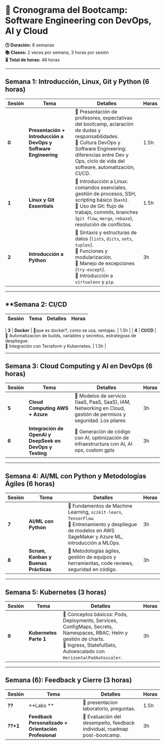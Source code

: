 # 📅 Cronograma del Bootcamp: Software Engineering con DevOps, AI y Cloud  
**🕒 Duración:** 8 semanas  
**📚 Clases:** 2 veces por semana, 3 horas por sesión  
**⏳ Total de horas:** 48 horas  

---

## **Semana 1: Introducción, Linux, Git y Python** (6 horas)
| Sesión | Tema | Detalles | Horas |
|--------|------|----------|-------|
| **0** | **Presentación + Introducción a DevOps y Software Engineering** | 📌 Presentación de profesores, expectativas del bootcamp, aclaración de dudas y responsabilidades.<br>📌 Cultura DevOps y Software Engineering: diferencias entre Dev y Ops, ciclo de vida del software, automatización, CI/CD. | 1.5h |
| **1** | **Linux y Git Essentials** | 📌 Introducción a Linux: comandos esenciales, gestión de procesos, SSH, scripting básico (`bash`).<br>📌 Uso de Git: flujo de trabajo, commits, branches (`git flow`, `merge`, `rebase`), resolución de conflictos. | 1.5h |
| **2** | **Introducción a Python** | 📌 Sintaxis y estructuras de datos (`lists`, `dicts`, `sets`, `tuples`).<br>📌 Funciones y modularización.<br>📌 Manejo de excepciones (`try-except`).<br>📌 Introducción a `virtualenv` y `pip`. | 3h |

---

## **Semana 2: CI/CD 
| Sesión | Tema | Detalles | Horas |
|--------|------|----------|-------|

| **3** | **Docker** | 📌que es docker?, como se usa, ventajas. | 1.5h |
| **4** | **CI/CD** | 📌 Automatizacion de builds, variables y secretos, estrategoas de despliegue.<br>📌 Integración con Terraform y Kubernetes. | 1.5h |

---

## **Semana 3: Cloud Computing y AI en DevOps** (6 horas)
| Sesión | Tema | Detalles | Horas |
|--------|------|----------|-------|
| **5** | **Cloud Computing AWS + Azure** | 📌 Modelos de servicio (IaaS, PaaS, SaaS), IAM, Networking en Cloud, gestión de permisos y seguridad. Los pilares | 3h |
| **6** | **Integración de OpenAI y DeepSeek en DevOps y Testing** | 📌 Generación de código con AI, optimización de infraestructura con AI, AI ops, custom gpts | 3h |

---

## **Semana 4: AI/ML con Python y Metodologías Ágiles** (6 horas)
| Sesión | Tema | Detalles | Horas |
|--------|------|----------|-------|
| **7** | **AI/ML con Python** | 📌 Fundamentos de Machine Learning, `scikit-learn`, `TensorFlow`.<br>📌 Entrenamiento y despliegue de modelos en AWS SageMaker y Azure ML, introducción a MLOps. | 3h |
| **8** | **Scrum, Kanban y Buenas Prácticas** | 📌 Metodologías ágiles, gestión de equipos y herramientas, code reviews, seguridad en código. | 3h |

---

## **Semana 5: Kubernetes** (3 horas)
| Sesión | Tema | Detalles | Horas |
|--------|------|----------|-------|
| **9** | **Kubernetes Parte 1** | 📌 Conceptos básicos: Pods, Deployments, Services, ConfigMaps, Secrets, Namespaces, RBAC, Helm y gestión de charts.<br>📌 Ingress, StatefulSets, Autoescalado con `HorizontalPodAutoscaler`. | 3h |


---

## **Semana (6): Feedback y Cierre** (3 horas)
| Sesión | Tema | Detalles | Horas |
|--------|------|----------|-------|
| **??** | **Labs ** | 📌 presentacion laboratorio, preguntas. | 1.5h |
| **??+1** | **Feedback Personalizado + Orientación Profesional** | 📌 Evaluación del desempeño, feedback individual, roadmap post-bootcamp. | 3h |

